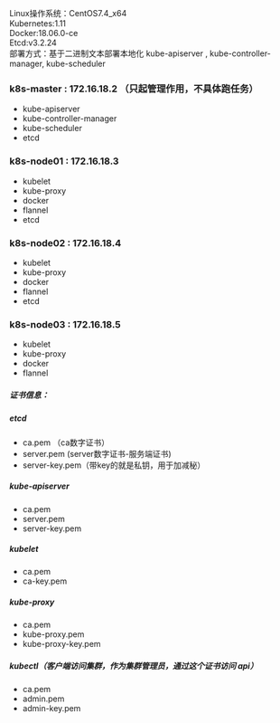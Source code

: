Linux操作系统：CentOS7.4_x64  
Kubernetes:1.11  
Docker:18.06.0-ce  
Etcd:v3.2.24  
部署方式：基于二进制文本部署本地化 kube-apiserver , kube-controller-manager, kube-scheduler

### k8s-master : 172.16.18.2 （只起管理作用，不具体跑任务）
* kube-apiserver
* kube-controller-manager
* kube-scheduler
* etcd

### k8s-node01 : 172.16.18.3
* kubelet
* kube-proxy
* docker
* flannel
* etcd

### k8s-node02 : 172.16.18.4
* kubelet
* kube-proxy
* docker
* flannel
* etcd

### k8s-node03 : 172.16.18.5
* kubelet
* kube-proxy
* docker
* flannel

##### 证书信息：  

##### etcd  
* ca.pem （ca数字证书）
* server.pem (server数字证书-服务端证书)
* server-key.pem（带key的就是私钥，用于加减秘）

##### kube-apiserver
* ca.pem
* server.pem
* server-key.pem

##### kubelet
* ca.pem
* ca-key.pem

##### kube-proxy
* ca.pem
* kube-proxy.pem
* kube-proxy-key.pem

##### kubectl（客户端访问集群，作为集群管理员，通过这个证书访问 api）
* ca.pem
* admin.pem
* admin-key.pem 
